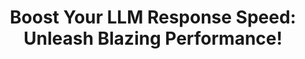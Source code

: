 ---
categories: [ai]
title: "Boost Your LLM Response Speed: Unleash Blazing Performance!"
external_link: "https://medium.com/@shivamarora1/boost-your-llm-response-speed-unleash-blazing-performance-32d001c886b2"
thumbnail: "/assets/images/posts/boost_llm_perf.webp"
---